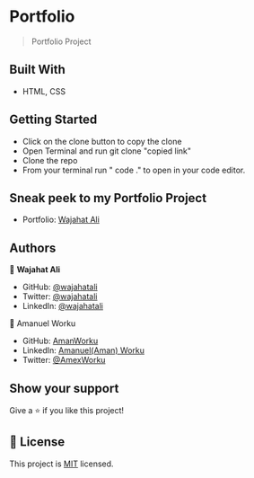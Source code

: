
# Portfolio

> Portfolio Project

## Built With

-   HTML, CSS

## Getting Started

- Click on the clone button to copy the clone
- Open Terminal and run git clone "copied link"
- Clone the repo
- From your terminal run " code ." to open in your code editor.

## Sneak peek to my Portfolio Project

- Portfolio: [Wajahat Ali](https://wajahatalli.github.io/Portfolio/)

## Authors

👤 **Wajahat Ali**

-   GitHub: [@wajahatali](https://github.com/wajahatalli)
-   Twitter: [@wajahatali](https://twitter.com/WajahatAli09)
-   LinkedIn: [@wajahatali](https://linkedin.com/in/wajahat-ali-797768136)

👤 Amanuel Worku 

- GitHub: [AmanWorku](https://github.com/AmanWorku)
- LinkedIn: [Amanuel(Aman) Worku](https://www.linkedin.com/in/amanuel-worku-844903213/)
- Twitter: [@AmexWorku](https://twitter.com/AmexWorku)


## Show your support

Give a ⭐️ if you like this project!

## 📝 License

This project is [MIT](./LICENSE) licensed.
